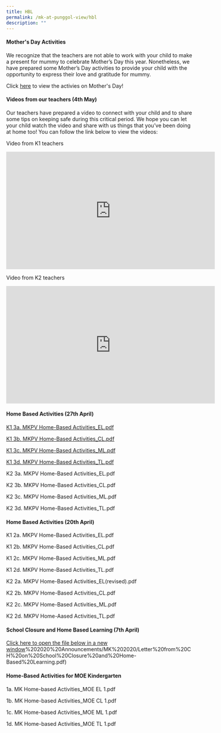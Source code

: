 ```yaml
---
title: HBL
permalink: /mk-at-punggol-view/hbl
description: ""
---
```

#### Mother's Day Activities

We recognize that the teachers are not able to work with your child to make a present for mummy to celebrate Mother’s Day this year. Nonetheless, we have prepared some Mother’s Day activities to provide your child with the opportunity to express their love and gratitude for mummy.

Click [here](/files/MKPV%20Mothers%20Day%20Activities.pdf) to view the activies on Mother's Day!

#### Videos from our teachers (4th May)

Our teachers have prepared a video to connect with your child and to share some tips on keeping safe during this critical period. We hope you can let your child watch the video and share with us things that you’ve been doing at home too! You can follow the link below to view the videos:

Video from K1 teachers
<iframe width="560" height="315" src="https://www.youtube.com/embed/HSoa2mCfzWg" title="YouTube video player" frameborder="0" allow="accelerometer; autoplay; clipboard-write; encrypted-media; gyroscope; picture-in-picture" allowfullscreen></iframe>
<br>

Video from K2 teachers
<iframe width="560" height="315" src="https://www.youtube.com/embed/pYPKOfwI2Tk" title="YouTube video player" frameborder="0" allow="accelerometer; autoplay; clipboard-write; encrypted-media; gyroscope; picture-in-picture" allowfullscreen></iframe>

#### Home Based Activities (27th April)

[K1 3a. MKPV Home-Based Activities_EL.pdf ](/files/K1%203a%20MKPV%20Home-Based%20Activities_EL.pdf)

[K1 3b. MKPV Home-Based Activities_CL.pdf](/files/K1%203b%20MKPV%20Home-Based%20Activities_CL.pdf) 

[K1 3c. MKPV Home-Based Activities_ML.pdf](/files/K1%203c%20MKPV%20Home-Based%20Activities_ML.pdf) 

[K1 3d. MKPV Home-Based Activities_TL.pdf](/files/K1%203d%20MKPV%20Home-Based%20Activities_TL.pdf) 


K2 3a. MKPV Home-Based Activities_EL.pdf 

K2 3b. MKPV Home-Based Activities_CL.pdf 

K2 3c. MKPV Home-Based Activities_ML.pdf 

K2 3d. MKPV Home-Based Activities_TL.pdf 

#### Home Based Activities (20th April)

K1 2a. MKPV Home-Based Activities_EL.pdf 

K1 2b. MKPV Home-Based Activities_CL.pdf 

K1 2c. MKPV Home-Based Activities_ML.pdf 

K1 2d. MKPV Home-Based Activities_TL.pdf 


K2 2a. MKPV Home-Based Activities_EL(revised).pdf 

K2 2b. MKPV Home-Based Activities_CL.pdf 

K2 2c. MKPV Home-Based Activities_ML.pdf 

K2 2d. MKPV Home-Aased Activities_TL.pdf 


#### School Closure and Home Based Learning (7th April)


[Click here to open the file below in a new window](https://punggolviewpri-moe-edu-sg-admin.cwp.sg/qql/slot/u315/a)%202020%20Announcements/MK%202020/Letter%20from%20CH%20on%20School%20Closure%20and%20Home-Based%20Learning.pdf)

#### Home-Based Activities for MOE Kindergarten

1a. MK Home-based Activities_MOE EL 1.pdf 

1b. MK Home-based Activities_MOE CL 1.pdf 

1c. MK Home-based Activities_MOE ML 1.pdf 

1d. MK Home-based Activities_MOE TL 1.pdf